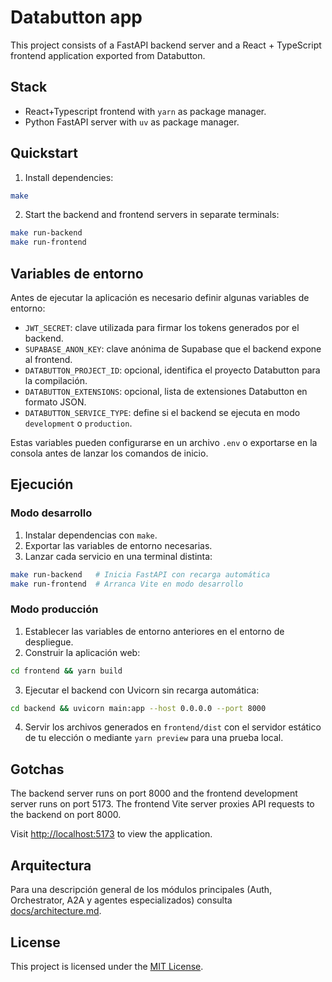 # Databutton app

This project consists of a FastAPI backend server and a React + TypeScript frontend application exported from Databutton.

## Stack

- React+Typescript frontend with `yarn` as package manager.
- Python FastAPI server with `uv` as package manager.

## Quickstart

1. Install dependencies:

```bash
make
```

2. Start the backend and frontend servers in separate terminals:

```bash
make run-backend
make run-frontend
```

## Variables de entorno

Antes de ejecutar la aplicación es necesario definir algunas variables de entorno:

- `JWT_SECRET`: clave utilizada para firmar los tokens generados por el backend.
- `SUPABASE_ANON_KEY`: clave anónima de Supabase que el backend expone al frontend.
- `DATABUTTON_PROJECT_ID`: opcional, identifica el proyecto Databutton para la compilación.
- `DATABUTTON_EXTENSIONS`: opcional, lista de extensiones Databutton en formato JSON.
- `DATABUTTON_SERVICE_TYPE`: define si el backend se ejecuta en modo `development` o `production`.

Estas variables pueden configurarse en un archivo `.env` o exportarse en la consola antes de lanzar los comandos de inicio.

## Ejecución

### Modo desarrollo

1. Instalar dependencias con `make`.
2. Exportar las variables de entorno necesarias.
3. Lanzar cada servicio en una terminal distinta:

```bash
make run-backend   # Inicia FastAPI con recarga automática
make run-frontend  # Arranca Vite en modo desarrollo
```

### Modo producción

1. Establecer las variables de entorno anteriores en el entorno de despliegue.
2. Construir la aplicación web:

```bash
cd frontend && yarn build
```

3. Ejecutar el backend con Uvicorn sin recarga automática:

```bash
cd backend && uvicorn main:app --host 0.0.0.0 --port 8000
```

4. Servir los archivos generados en `frontend/dist` con el servidor estático de tu elección o mediante `yarn preview` para una prueba local.

## Gotchas

The backend server runs on port 8000 and the frontend development server runs on port 5173. The frontend Vite server proxies API requests to the backend on port 8000.

Visit <http://localhost:5173> to view the application.

## Arquitectura

Para una descripción general de los módulos principales (Auth, Orchestrator, A2A
 y agentes especializados) consulta [docs/architecture.md](docs/architecture.md).

## License

This project is licensed under the [MIT License](LICENSE).

